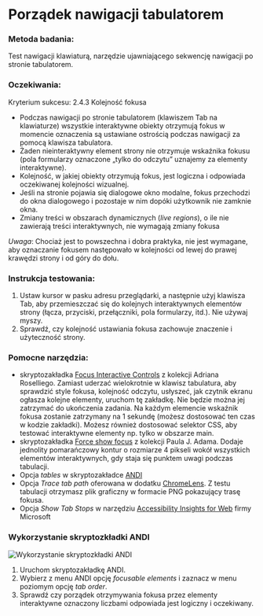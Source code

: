 # Porządek nawigacji tabulatorem

### Metoda badania: 
Test nawigacji klawiaturą, narzędzie ujawniającego sekwencję nawigacji po stronie tabulatorem. 

### Oczekiwania:
Kryterium sukcesu: 2.4.3 Kolejność fokusa
-	Podczas nawigacji po stronie  tabulatorem (klawiszem Tab na klawiaturze) wszystkie interaktywne obiekty otrzymują fokus w momencie oznaczenia są ustawiane ostrością podczas nawigacji za pomocą klawisza tabulatora.
-	Żaden nieinteraktywny element strony nie otrzymuje wskaźnika fokusu (pola formularzy oznaczone „tylko do odczytu” uznajemy za elementy interaktywne).
-	Kolejność, w jakiej obiekty otrzymują fokus, jest logiczna i odpowiada oczekiwanej kolejności wizualnej.
-	Jeśli na stronie pojawia się dialogowe okno modalne, fokus przechodzi do okna dialogowego i pozostaje w nim dopóki użytkownik nie zamknie okna.  
-	Zmiany treści w obszarach dynamicznych (*live regions*), o ile nie zawierają treści interaktywnych, nie wymagają zmiany fokusa 

*Uwaga*: Chociaż jest to powszechna i dobra praktyka, nie jest wymagane, aby oznaczanie fokusem następowało w kolejności od lewej do prawej krawędzi strony i od góry do dołu.

### Instrukcja testowania:
1.	Ustaw kursor w pasku adresu przeglądarki, a następnie użyj klawisza Tab, aby przemieszczać się do kolejnych interaktywnych elementów strony (łącza, przyciski, przełączniki, pola formularzy, itd.).  Nie używaj myszy.
2.	Sprawdź, czy kolejność ustawiania fokusa zachowuje znaczenie i użyteczność strony.

### Pomocne narzędzia:
-	skryptozakładka [Focus Interactive Controls](http://adrianroselli.com/2015/01/css-bookmarklets-for-testing-and-fixing.html) z kolekcji Adriana Roselliego. Zamiast uderzać wielokrotnie w klawisz tabulatura, aby sprawdzić style fokusa, kolejność odczytu, usłyszeć, jak czytnik ekranu ogłasza kolejne elementy, uruchom tę zakładkę. Nie będzie można jej zatrzymać do ukończenia zadania. Na każdym elemencie wskaźnik fokusa zostanie zatrzymany na 1 sekundę (możesz dostosować ten czas w kodzie zakładki). Możesz również dostosować selektor CSS, aby testować interaktywne elementy np. tylko w obszarze main.
-	skryptozakładka [Force show focus](http://pauljadam.com/bookmarklets/index.html) z kolekcji Paula J. Adama. Dodaje jednolity pomarańczowy kontur o rozmiarze 4 pikseli wokół wszystkich elementów interaktywnych, gdy staja się punktem uwagi podczas tabulacji.
-	Opcja *tables* w skryptozakładce [ANDI](https://www.ssa.gov/accessibility/andi/help/install.html) 
-	Opcja *Trace tab path* oferowana w dodatku [ChromeLens](https://chrome.google.com/webstore/detail/chromelens/idikgljglpfilbhaboonnpnnincjhjkd). Z testu tabulacji otrzymasz plik graficzny w formacie PNG pokazujący trasę fokusa.  
-	Opcja *Show Tab Stops* w narzędziu [Accessibility Insights for Web](https://accessibilityinsights.io/) firmy Microsoft 

### Wykorzystanie skryptozkładki ANDI
![Wykorzystanie skryptozkładki ANDI](/img/andi_kolejnosc_fokusa.png)
1.	Uruchom skryptozakładkę ANDI. 
2.	Wybierz z menu ANDI opcję *focusable elements* i zaznacz w menu poziomym opcję *tab order*. 
3.	Sprawdź czy porządek otrzymywania fokusa przez elementy interaktywne oznaczony liczbami odpowiada jest logiczny i oczekiwany.  



